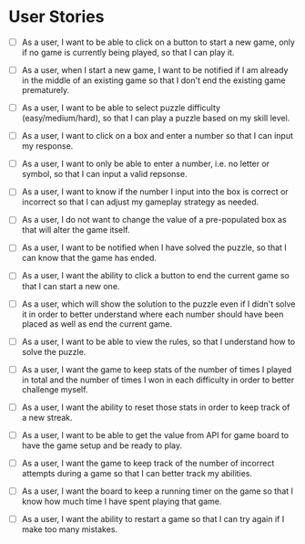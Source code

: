# User Stories
- [ ] As a user, I want to be able to click on a button to start a new game, only if no game is currently being played, so that I can play it.

- [ ] As a user, when I start a new game, I want to be notified if I am already in the middle of an existing game so that I don't end the existing game prematurely.

- [ ] As a user, I want to be able to select puzzle difficulty (easy/medium/hard), so that I can play a puzzle based on my skill level.

- [ ] As a user, I want to click on a box and enter a number so that I can input my response.

- [ ] As a user, I want to only be able to enter a number, i.e. no letter or symbol, so that I can input a valid repsonse.

- [ ] As a user, I want to know if the number I input into the box is correct or incorrect so that I can adjust my gameplay strategy as needed.

- [ ] As a user, I do not want to change the value of a pre-populated box as that will alter the game itself.

- [ ] As a user, I want to be notified when I have solved the puzzle, so that I can know that the game has ended.

- [ ] As a user, I want the ability to click a button to end the current game so that I can start a new one.

- [ ] As a user, which will show the solution to the puzzle even if I didn't solve it in order to better understand where each number should have been placed as well as end the current game.

- [ ] As a user, I want to be able to view the rules, so that I understand how to solve the puzzle.

- [ ] As a user, I want the game to keep stats of the number of times I played in total and the number of times I won in each difficulty in order to better challenge myself.

- [ ] As a user, I want the ability to reset those stats in order to keep track of a new streak.

- [ ] As a user, I want to be able to get the value from API for game board to have the game setup and be ready to play.

- [ ] As a user, I want the game to keep track of the number of incorrect attempts during a game so that I can better track my abilities.

- [ ] As a user, I want the board to keep a running timer on the game so that I know how much time I have spent playing that game.

- [ ] As a user, I want the ability to restart a game so that I can try again if I make too many mistakes.